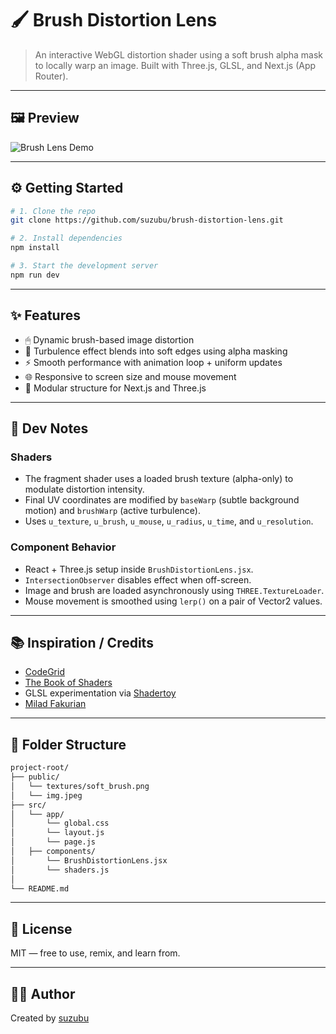 # 🖌️ Brush Distortion Lens

> An interactive WebGL distortion shader using a soft brush alpha mask to locally warp an image. Built with Three.js, GLSL, and Next.js (App Router).

---

## 🖼 Preview

![Brush Lens Demo](media/brush-lens-preview.gif)


---

## ⚙️ Getting Started

```bash
# 1. Clone the repo
git clone https://github.com/suzubu/brush-distortion-lens.git

# 2. Install dependencies
npm install

# 3. Start the development server
npm run dev
```

---

## ✨ Features

- 🖱 Dynamic brush-based image distortion
- 🎨 Turbulence effect blends into soft edges using alpha masking
- ⚡ Smooth performance with animation loop + uniform updates
- 🌐 Responsive to screen size and mouse movement
- 🧱 Modular structure for Next.js and Three.js

---

## 🧠 Dev Notes

### Shaders
- The fragment shader uses a loaded brush texture (alpha-only) to modulate distortion intensity.
- Final UV coordinates are modified by `baseWarp` (subtle background motion) and `brushWarp` (active turbulence).
- Uses `u_texture`, `u_brush`, `u_mouse`, `u_radius`, `u_time`, and `u_resolution`.

### Component Behavior
- React + Three.js setup inside `BrushDistortionLens.jsx`.
- `IntersectionObserver` disables effect when off-screen.
- Image and brush are loaded asynchronously using `THREE.TextureLoader`.
- Mouse movement is smoothed using `lerp()` on a pair of Vector2 values.

---

## 📚 Inspiration / Credits

- [CodeGrid](https://www.youtube.com/watch?v=aE2cNoyrhZE)
- [The Book of Shaders](https://thebookofshaders.com)
- GLSL experimentation via [Shadertoy](https://shadertoy.com)
- [Milad Fakurian](https://unsplash.com/photos/a-blue-ribbon-curves-through-space-3-QTY22bQGQ)

---

## 📂 Folder Structure

```bash
project-root/
├── public/
│   └── textures/soft_brush.png 
│   └── img.jpeg 
├── src/
│   └── app/
│       └── global.css
│       └── layout.js
│       └── page.js
│   ├── components/
│       └── BrushDistortionLens.jsx
│       └── shaders.js
│
└── README.md
```

---

## 📜 License

MIT — free to use, remix, and learn from.

---

## 🙋‍♀️ Author

Created by [suzubu](https://github.com/suzubu)
